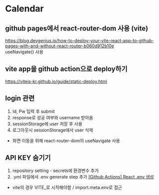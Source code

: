 # Calendar


## github pages에서 react-router-dom 사용 (vite)  
https://blog.devgenius.io/how-to-deploy-your-vite-react-app-to-github-pages-with-and-without-react-router-b060d912b10e  
useNavigate() 사용

## vite app을 github action으로 deploy하기  
https://vitejs-kr.github.io/guide/static-deploy.html

## login 관련
1. Id, Pw 입력 후 submit
2. response로 성공 여부와 username 받아옴
3. sessionStorage에 user 저장 후 사용
4. 로그아웃시 sessionStorage에서 user 삭제
- 화면 이동을 위해 react-router-dom의 useNavigate 사용


## API KEY 숨기기
1. repository setting - secrets에 환경변수 추가
2. .yml 파일에서 .env generate step 추가
[[Github Actions] React .env 생성](https://velog.io/@chaerin00/Github-Actions-React-.env-%EC%83%9D%EC%84%B1)
- vite의 경우 VITE_로 시작해야함 / import.meta.env로 접근
